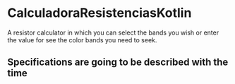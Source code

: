 # CalculadoraResistenciasKotlin
A resistor calculator in which you can select the bands you wish or enter the value for see the color bands you need to seek.

## Specifications are going to be described with the time
